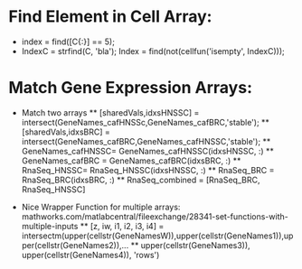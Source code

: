 # Find Element in Cell Array:
* index = find([C{:}] == 5);
* IndexC = strfind(C, 'bla'); Index = find(not(cellfun('isempty', IndexC)));

# Match Gene Expression Arrays:
* Match two arrays
** [sharedVals,idxsHNSSC] = intersect(GeneNames_cafHNSSc,GeneNames_cafBRC,'stable');
** [sharedVals,idxsBRC] = intersect(GeneNames_cafBRC,GeneNames_cafHNSSC,'stable');
** GeneNames_cafHNSSC= GeneNames_cafHNSSC(idxsHNSSC, :)
** GeneNames_cafBRC = GeneNames_cafBRC(idxsBRC, :)
** RnaSeq_HNSSC= RnaSeq_HNSSC(idxsHNSSC, :)
** RnaSeq_BRC = RnaSeq_BRC(idxsBRC, :)
** RnaSeq_combined = [RnaSeq_BRC, RnaSeq_HNSSC]
 
* Nice Wrapper Function for multiple arrays: mathworks.com/matlabcentral/fileexchange/28341-set-functions-with-multiple-inputs
** [z, iw, i1, i2, i3, i4]  = intersectm(upper(cellstr(GeneNamesW)),upper(cellstr(GeneNames1)),upper(cellstr(GeneNames2)),...
** upper(cellstr(GeneNames3)), upper(cellstr(GeneNames4)), 'rows')
